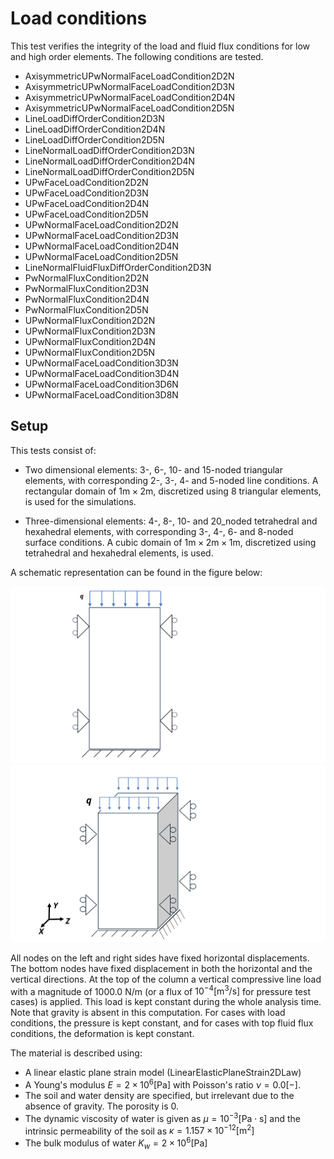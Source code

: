 # Load conditions

This test verifies the integrity of the load and fluid flux conditions for low and high order elements.
The following conditions are tested.

- AxisymmetricUPwNormalFaceLoadCondition2D2N
- AxisymmetricUPwNormalFaceLoadCondition2D3N
- AxisymmetricUPwNormalFaceLoadCondition2D4N
- AxisymmetricUPwNormalFaceLoadCondition2D5N
- LineLoadDiffOrderCondition2D3N
- LineLoadDiffOrderCondition2D4N
- LineLoadDiffOrderCondition2D5N
- LineNormalLoadDiffOrderCondition2D3N
- LineNormalLoadDiffOrderCondition2D4N
- LineNormalLoadDiffOrderCondition2D5N
- UPwFaceLoadCondition2D2N
- UPwFaceLoadCondition2D3N
- UPwFaceLoadCondition2D4N
- UPwFaceLoadCondition2D5N
- UPwNormalFaceLoadCondition2D2N
- UPwNormalFaceLoadCondition2D3N
- UPwNormalFaceLoadCondition2D4N
- UPwNormalFaceLoadCondition2D5N
- LineNormalFluidFluxDiffOrderCondition2D3N
- PwNormalFluxCondition2D2N
- PwNormalFluxCondition2D3N
- PwNormalFluxCondition2D4N
- PwNormalFluxCondition2D5N
- UPwNormalFluxCondition2D2N
- UPwNormalFluxCondition2D3N
- UPwNormalFluxCondition2D4N
- UPwNormalFluxCondition2D5N
- UPwNormalFaceLoadCondition3D3N
- UPwNormalFaceLoadCondition3D4N
- UPwNormalFaceLoadCondition3D6N
- UPwNormalFaceLoadCondition3D8N

## Setup

This tests consist of:
- Two dimensional elements: 3-, 6-, 10- and 15-noded triangular elements, with corresponding 2-, 3-, 4- and 5-noded line conditions. A rectangular domain of $1 \mathrm{m} \times 2 \mathrm{m}$, discretized using 8 triangular elements, is used for the simulations.

- Three-dimensional elements: 4-, 8-, 10- and 20_noded tetrahedral and hexahedral elements, with corresponding 3-, 4-, 6- and 8-noded surface conditions. A cubic domain of $1 \mathrm{m} \times 2 \mathrm{m} \times 1 \mathrm{m}$, discretized using tetrahedral and hexahedral elements, is used.

A schematic representation can be found in the figure below:

<img src="documentation_data/load_flux_domain.svg" alt="Visualization of the domain and conditions for 2D" title="Visualization of the domain and conditions for 2D" width="600">
<img src="documentation_data/load_flux_domain_3d.svg" alt="Visualization of the domain and conditions for 3D" title="Visualization of the domain and conditions for 3D" width="600">

All nodes on the left and right sides have fixed horizontal displacements. The bottom nodes have fixed displacement in both the horizontal and the vertical
directions. At the top of the column a vertical compressive line load with a magnitude of 1000.0 N/m (or a flux of $10^{-4} \mathrm{[m^3/s]}$ for pressure test cases) is applied. This load is kept constant during the whole analysis time. Note that gravity is absent in this computation. For cases with load conditions, the pressure is kept constant, and for cases with top fluid flux conditions, the deformation is kept constant.

The material is described using:
-   A linear elastic plane strain model (LinearElasticPlaneStrain2DLaw)
-   A Young's modulus $E = 2 \times 10^{6} \mathrm{[Pa]}$ with Poisson's ratio $\nu = 0.0 \mathrm{[-]}$.
-   The soil and water density are specified, but irrelevant due to the absence of gravity. The porosity is 0.
-   The dynamic viscosity of water is given as $\mu = 10^{-3} \mathrm{[Pa \cdot s]}$ and the intrinsic permeability of the soil as $\kappa = 1.157 \times 10^{-12} \mathrm{[m^2]}$
-   The bulk modulus of water $K_w = 2 \times 10^6 \mathrm{[Pa]}$

